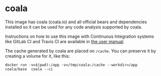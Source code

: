 coala
=====

This image has coala (coala.io) and all official bears and
dependencies installed so it can be used for any code analysis supported by
coala.

Instructions on how to use this image with Continuous Integration systems
like GitLab CI and Travis CI are available in
[the user manual](http://coala.readthedocs.io/en/latest/Users/Docker_Image.html).

The cache generated by coala are placed on `/cache`. You can preserve it by
creating a volume for it, like this:

`docker run -v=$(pwd):/app -v=/tmp/coala:/cache --workdir=/app coala/base 
coala --ci`
